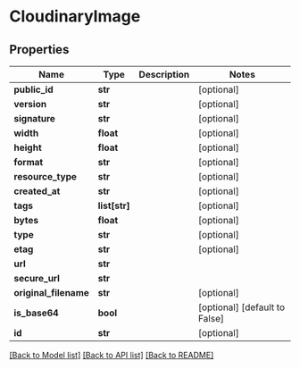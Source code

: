 # CloudinaryImage

## Properties
Name | Type | Description | Notes
------------ | ------------- | ------------- | -------------
**public_id** | **str** |  | [optional] 
**version** | **str** |  | [optional] 
**signature** | **str** |  | [optional] 
**width** | **float** |  | [optional] 
**height** | **float** |  | [optional] 
**format** | **str** |  | [optional] 
**resource_type** | **str** |  | [optional] 
**created_at** | **str** |  | [optional] 
**tags** | **list[str]** |  | [optional] 
**bytes** | **float** |  | [optional] 
**type** | **str** |  | [optional] 
**etag** | **str** |  | [optional] 
**url** | **str** |  | 
**secure_url** | **str** |  | 
**original_filename** | **str** |  | [optional] 
**is_base64** | **bool** |  | [optional] [default to False]
**id** | **str** |  | [optional] 

[[Back to Model list]](../README.md#documentation-for-models) [[Back to API list]](../README.md#documentation-for-api-endpoints) [[Back to README]](../README.md)


